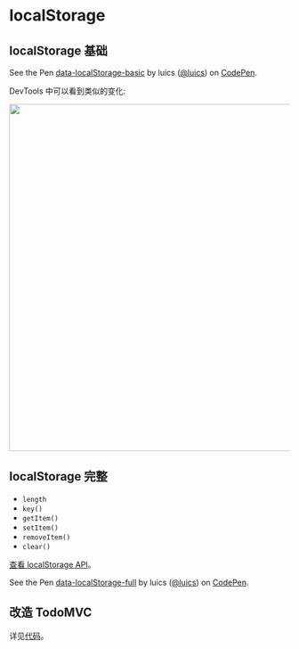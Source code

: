# localStorage

## localStorage 基础

<p data-height="200" data-theme-id="0" data-slug-hash="mPgbyx" data-default-tab="js,result" data-user="luics" data-embed-version="2" class="codepen">See the Pen <a href="http://codepen.io/luics/pen/mPgbyx/">data-localStorage-basic</a> by luics (<a href="http://codepen.io/luics">@luics</a>) on <a href="http://codepen.io">CodePen</a>.</p>
<script async src="//assets.codepen.io/assets/embed/ei.js"></script>

DevTools 中可以看到类似的变化:

<img src="http://gtms02.alicdn.com/tps/i2/TB1cKQ3JVXXXXX5XFXXI5W7JFXX-1246-278.png" width="623">

## localStorage 完整

* `length`
* `key()`
* `getItem()`
* `setItem()`
* `removeItem()`
* `clear()`

[查看 localStorage API](https://developer.mozilla.org/en-US/docs/Web/API/Storage)。

<p data-height="300" data-theme-id="0" data-slug-hash="BKEByq" data-default-tab="js,result" data-user="luics" data-embed-version="2" class="codepen">See the Pen <a href="http://codepen.io/luics/pen/BKEByq/">data-localStorage-full</a> by luics (<a href="http://codepen.io/luics">@luics</a>) on <a href="http://codepen.io">CodePen</a>.</p>
<script async src="//assets.codepen.io/assets/embed/ei.js"></script>


## 改造 TodoMVC

详见[代码](https://github.com/luics/web-dev/blob/master/examples/data/TodoMVC-localStorage.html)。
